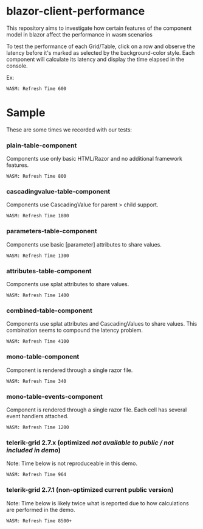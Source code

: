 # blazor-client-performance
This repository aims to investigate how certain features of the component model in blazor affect the performance in wasm scenarios

To test the performance of each Grid/Table, click on a row and observe the latency before it's marked as selected by the background-color style. Each component will calculate its latency and display the time elapsed in the console.

Ex:
```
WASM: Refresh Time 600
```

# Sample
These are some times we recorded with our tests:

### plain-table-component
Components use only basic HTML/Razor and no additional framework features.
```
WASM: Refresh Time 800
```
### cascadingvalue-table-component
Components use CascadingValue for parent > child support.
```
WASM: Refresh Time 1800
```
### parameters-table-component
Components use basic [parameter] attributes to share values.
```
WASM: Refresh Time 1300
```
### attributes-table-component
Components use splat attributes to share values.
```
WASM: Refresh Time 1400
```
### combined-table-component
Components use splat attributes and CascadingValues to share values. This combination seems to compound the latency problem.
```
WASM: Refresh Time 4100
```
### mono-table-component
Component is rendered through a single razor file.
```
WASM: Refresh Time 340
```
### mono-table-events-component
Component is rendered through a single razor file. Each cell has several event handlers attached.
```
WASM: Refresh Time 1200
```
### telerik-grid 2.7.x (optimized *not available to public / not included in demo*)
Note: Time below is not reproduceable in this demo.
```
WASM: Refresh Time 964
```
### telerik-grid 2.7.1 (non-optimized current public version)
Note: Time below is likely twice what is reported due to how calculations are performed in the demo.
```
WASM: Refresh Time 8500+
```
